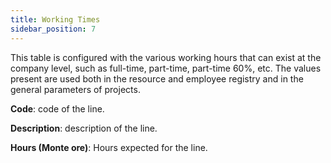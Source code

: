 ```yaml
---
title: Working Times
sidebar_position: 7
---
```


This table is configured with the various working hours that can exist at the company level, such as full-time, part-time, part-time 60%, etc. 
The values present are used both in the resource and employee registry and in the general parameters of projects.

**Code**: code of the line.

**Description**: description of the line.

**Hours (Monte ore)**: Hours expected for the line.
